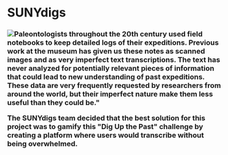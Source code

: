 # SUNYdigs

<h3><p><img src=“/UX/images/digs_logo.svg” align=“left”>Paleontologists throughout the 20th century used field notebooks to keep detailed logs of their expeditions. Previous work at the museum has given us these notes as scanned images and as very imperfect text transcriptions. The text has never analyzed for potentially relevant pieces of information that could lead to new understanding of past expeditions. These data are very frequently requested by researchers from around the world, but their imperfect nature make them less useful than they could be."</p>
     <p>  The SUNYdigs team decided that the best solution for this project was to gamify this "Dig Up the Past" challenge by creating a platform where users would transcribe without being overwhelmed.</p></h3> 
